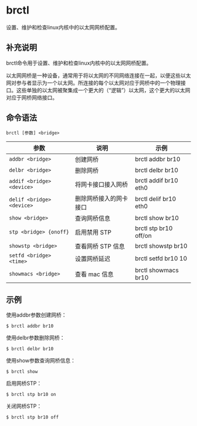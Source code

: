 brctl
===

设置、维护和检查linux内核中的以太网网桥配置。

## 补充说明

brctl命令用于设置、维护和检查linux内核中的以太网网桥配置。

以太网网桥是一种设备，通常用于将以太网的不同网络连接在一起，以便这些以太网对参与者显示为一个以太网。所连接的每个以太网对应于网桥中的一个物理接口。这些单独的以太网被聚集成一个更大的（“逻辑”）以太网，这个更大的以太网对应于网桥网络接口。

## 命令语法

```shell
brctl [参数] <bridge>
```

| 参数                      | 说明                   | 示例                  |
| ------------------------- | ---------------------- | --------------------- |
| `addbr <bridge>`          | 创建网桥               | brctl addbr br10      |
| `delbr <bridge>`          | 删除网桥               | brctl delbr br10      |
| `addif <bridge> <device>` | 将网卡接口接入网桥     | brctl addif br10 eth0 |
| `delif <bridge> <device>` | 删除网桥接入的网卡接口 | brctl delif br10 eth0 |
| `show <bridge>`           | 查询网桥信息           | brctl show br10       |
| `stp <bridge> {onoff}`    | 启用禁用 STP           | brctl stp br10 off/on |
| `showstp <bridge>`        | 查看网桥 STP 信息      | brctl showstp br10    |
| `setfd <bridge> <time>`   | 设置网桥延迟           | brctl setfd br10 10   |
| `showmacs <bridge>`       | 查看 mac 信息          | brctl showmacs br10   |

## 示例

使用addbr参数创建网桥：

```
$ brctl addbr br10
```

使用delbr参数删除网桥：

```
$ brctl delbr br10
```

使用show参数查询网桥信息：

```
$ brctl show
```

启用网桥STP：

```
$ brctl stp br10 on
```

关闭网桥STP：

```
$ brctl stp br10 off
```